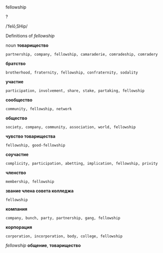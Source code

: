 fellowship

?

/ˈfelōˌSHip/

Definitions of _fellowship_

noun
**товарищество**

    partnership, company, fellowship, camaraderie, comradeship, comradery
**братство**

    brotherhood, fraternity, fellowship, confraternity, sodality
**участие**

    participation, involvement, share, stake, partaking, fellowship
**сообщество**

    community, fellowship, network
**общество**

    society, company, community, association, world, fellowship
**чувство товарищества**

    fellowship, good-fellowship
**соучастие**

    complicity, participation, abetting, implication, fellowship, privity
**членство**

    membership, fellowship
**звание члена совета колледжа**

    fellowship
**компания**

    company, bunch, party, partnership, gang, fellowship
**корпорация**

    corporation, incorporation, body, college, fellowship

_fellowship_
**общение**, **товарищество**